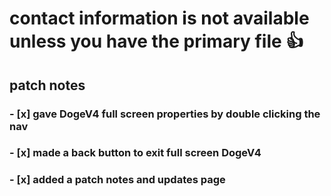 # contact information is not available unless you have the primary file 👍

## patch notes
### - [x] gave DogeV4 full screen properties by double clicking the nav
### - [x] made a back button to exit full screen DogeV4
### - [x] added a patch notes and updates page
